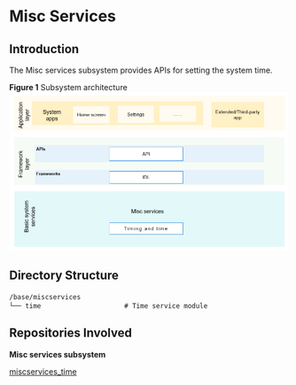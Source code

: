 # Misc Services<a name="EN-US_TOPIC_0000001162033853"></a>

## Introduction<a name="section11660541593"></a>

The Misc services subsystem provides APIs for setting the system time.

**Figure 1**  Subsystem architecture<a name="fig664210516252"></a>  
![](figures/subsystem-architecture.png "subsystem-architecture")

## Directory Structure<a name="section161941989596"></a>

```
/base/miscservices
└── time                     # Time service module
```

## Repositories Involved<a name="section1371113476307"></a>

**Misc services subsystem**

[miscservices\_time](https://gitee.com/openharmony/miscservices_time)

